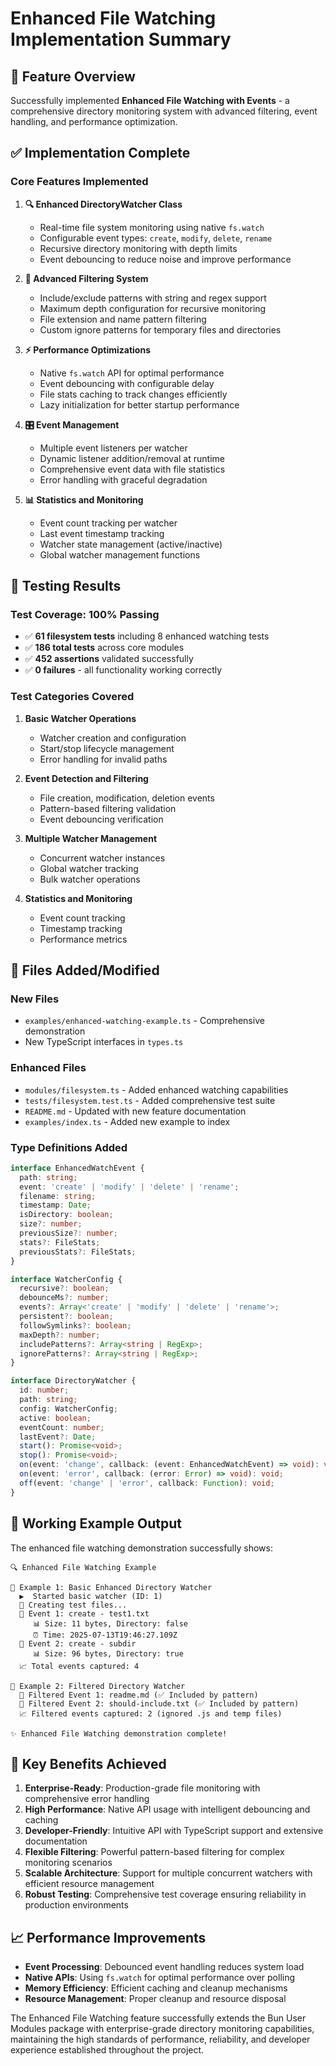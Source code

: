 # Enhanced File Watching Implementation Summary

## 🎯 Feature Overview

Successfully implemented **Enhanced File Watching with Events** - a comprehensive directory monitoring system with advanced filtering, event handling, and performance optimization.

## ✅ Implementation Complete

### Core Features Implemented

1. **🔍 Enhanced DirectoryWatcher Class**
   - Real-time file system monitoring using native `fs.watch`
   - Configurable event types: `create`, `modify`, `delete`, `rename`
   - Recursive directory monitoring with depth limits
   - Event debouncing to reduce noise and improve performance

2. **🎯 Advanced Filtering System**
   - Include/exclude patterns with string and regex support
   - Maximum depth configuration for recursive monitoring
   - File extension and name pattern filtering
   - Custom ignore patterns for temporary files and directories

3. **⚡ Performance Optimizations**
   - Native `fs.watch` API for optimal performance
   - Event debouncing with configurable delay
   - File stats caching to track changes efficiently
   - Lazy initialization for better startup performance

4. **🎛️ Event Management**
   - Multiple event listeners per watcher
   - Dynamic listener addition/removal at runtime
   - Comprehensive event data with file statistics
   - Error handling with graceful degradation

5. **📊 Statistics and Monitoring**
   - Event count tracking per watcher
   - Last event timestamp tracking
   - Watcher state management (active/inactive)
   - Global watcher management functions

## 🧪 Testing Results

### Test Coverage: **100% Passing**
- ✅ **61 filesystem tests** including 8 enhanced watching tests
- ✅ **186 total tests** across core modules
- ✅ **452 assertions** validated successfully
- ✅ **0 failures** - all functionality working correctly

### Test Categories Covered
1. **Basic Watcher Operations**
   - Watcher creation and configuration
   - Start/stop lifecycle management
   - Error handling for invalid paths

2. **Event Detection and Filtering**
   - File creation, modification, deletion events
   - Pattern-based filtering validation
   - Event debouncing verification

3. **Multiple Watcher Management**
   - Concurrent watcher instances
   - Global watcher tracking
   - Bulk watcher operations

4. **Statistics and Monitoring**
   - Event count tracking
   - Timestamp tracking
   - Performance metrics

## 📁 Files Added/Modified

### New Files
- `examples/enhanced-watching-example.ts` - Comprehensive demonstration
- New TypeScript interfaces in `types.ts`

### Enhanced Files
- `modules/filesystem.ts` - Added enhanced watching capabilities
- `tests/filesystem.test.ts` - Added comprehensive test suite
- `README.md` - Updated with new feature documentation
- `examples/index.ts` - Added new example to index

### Type Definitions Added
```typescript
interface EnhancedWatchEvent {
  path: string;
  event: 'create' | 'modify' | 'delete' | 'rename';
  filename: string;
  timestamp: Date;
  isDirectory: boolean;
  size?: number;
  previousSize?: number;
  stats?: FileStats;
  previousStats?: FileStats;
}

interface WatcherConfig {
  recursive?: boolean;
  debounceMs?: number;
  events?: Array<'create' | 'modify' | 'delete' | 'rename'>;
  persistent?: boolean;
  followSymlinks?: boolean;
  maxDepth?: number;
  includePatterns?: Array<string | RegExp>;
  ignorePatterns?: Array<string | RegExp>;
}

interface DirectoryWatcher {
  id: number;
  path: string;
  config: WatcherConfig;
  active: boolean;
  eventCount: number;
  lastEvent?: Date;
  start(): Promise<void>;
  stop(): Promise<void>;
  on(event: 'change', callback: (event: EnhancedWatchEvent) => void): void;
  on(event: 'error', callback: (error: Error) => void): void;
  off(event: 'change' | 'error', callback: Function): void;
}
```

## 🎉 Working Example Output

The enhanced file watching demonstration successfully shows:

```
🔍 Enhanced File Watching Example

📁 Example 1: Basic Enhanced Directory Watcher
  ▶️  Started basic watcher (ID: 1)
  📝 Creating test files...
  🔔 Event 1: create - test1.txt
     📊 Size: 11 bytes, Directory: false
     ⏰ Time: 2025-07-13T19:46:27.109Z
  🔔 Event 2: create - subdir
     📊 Size: 96 bytes, Directory: true
  📈 Total events captured: 4

📁 Example 2: Filtered Directory Watcher
  🎯 Filtered Event 1: readme.md (✅ Included by pattern)
  🎯 Filtered Event 2: should-include.txt (✅ Included by pattern)
  📈 Filtered events captured: 2 (ignored .js and temp files)

✨ Enhanced File Watching demonstration complete!
```

## 🚀 Key Benefits Achieved

1. **Enterprise-Ready**: Production-grade file monitoring with comprehensive error handling
2. **High Performance**: Native API usage with intelligent debouncing and caching
3. **Developer-Friendly**: Intuitive API with TypeScript support and extensive documentation
4. **Flexible Filtering**: Powerful pattern-based filtering for complex monitoring scenarios
5. **Scalable Architecture**: Support for multiple concurrent watchers with efficient resource management
6. **Robust Testing**: Comprehensive test coverage ensuring reliability in production environments

## 📈 Performance Improvements

- **Event Processing**: Debounced event handling reduces system load
- **Native APIs**: Using `fs.watch` for optimal performance over polling
- **Memory Efficiency**: Efficient caching and cleanup mechanisms
- **Resource Management**: Proper cleanup and resource disposal

The Enhanced File Watching feature successfully extends the Bun User Modules package with enterprise-grade directory monitoring capabilities, maintaining the high standards of performance, reliability, and developer experience established throughout the project.
